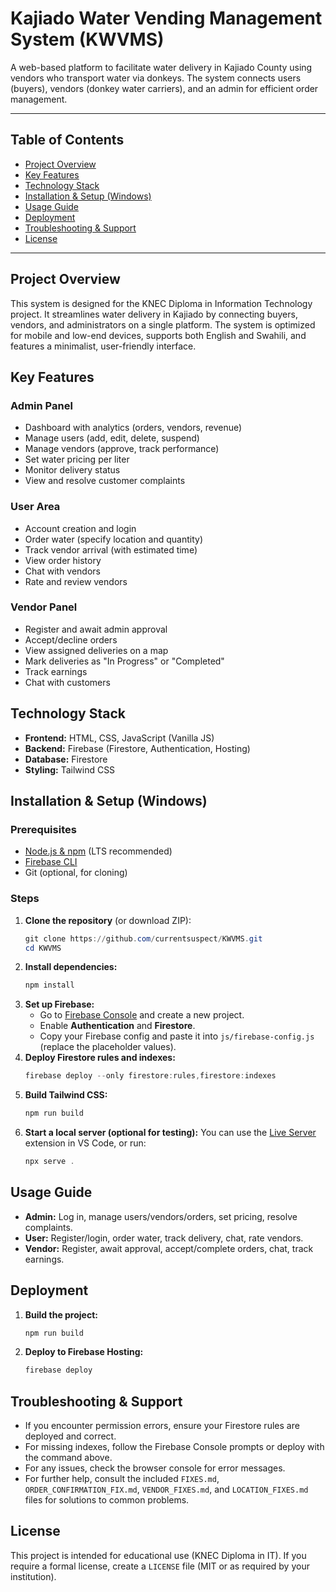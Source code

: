 # Kajiado Water Vending Management System (KWVMS)

A web-based platform to facilitate water delivery in Kajiado County using vendors who transport water via donkeys. The system connects users (buyers), vendors (donkey water carriers), and an admin for efficient order management.

---

## Table of Contents
- [Project Overview](#project-overview)
- [Key Features](#key-features)
- [Technology Stack](#technology-stack)
- [Installation & Setup (Windows)](#installation--setup-windows)
- [Usage Guide](#usage-guide)
- [Deployment](#deployment)
- [Troubleshooting & Support](#troubleshooting--support)
- [License](#license)

---

## Project Overview
This system is designed for the KNEC Diploma in Information Technology project. It streamlines water delivery in Kajiado by connecting buyers, vendors, and administrators on a single platform. The system is optimized for mobile and low-end devices, supports both English and Swahili, and features a minimalist, user-friendly interface.

## Key Features
### Admin Panel
- Dashboard with analytics (orders, vendors, revenue)
- Manage users (add, edit, delete, suspend)
- Manage vendors (approve, track performance)
- Set water pricing per liter
- Monitor delivery status
- View and resolve customer complaints

### User Area
- Account creation and login
- Order water (specify location and quantity)
- Track vendor arrival (with estimated time)
- View order history
- Chat with vendors
- Rate and review vendors

### Vendor Panel
- Register and await admin approval
- Accept/decline orders
- View assigned deliveries on a map
- Mark deliveries as "In Progress" or "Completed"
- Track earnings
- Chat with customers

## Technology Stack
- **Frontend:** HTML, CSS, JavaScript (Vanilla JS)
- **Backend:** Firebase (Firestore, Authentication, Hosting)
- **Database:** Firestore
- **Styling:** Tailwind CSS

## Installation & Setup (Windows)

### Prerequisites
- [Node.js & npm](https://nodejs.org/) (LTS recommended)
- [Firebase CLI](https://firebase.google.com/docs/cli)
- Git (optional, for cloning)

### Steps
1. **Clone the repository** (or download ZIP):
   ```powershell
   git clone https://github.com/currentsuspect/KWVMS.git
   cd KWVMS
   ```
2. **Install dependencies:**
   ```powershell
   npm install
   ```
3. **Set up Firebase:**
   - Go to [Firebase Console](https://console.firebase.google.com/) and create a new project.
   - Enable **Authentication** and **Firestore**.
   - Copy your Firebase config and paste it into `js/firebase-config.js` (replace the placeholder values).
4. **Deploy Firestore rules and indexes:**
   ```powershell
   firebase deploy --only firestore:rules,firestore:indexes
   ```
5. **Build Tailwind CSS:**
   ```powershell
   npm run build
   ```
6. **Start a local server (optional for testing):**
   You can use the [Live Server](https://marketplace.visualstudio.com/items?itemName=ritwickdey.LiveServer) extension in VS Code, or run:
   ```powershell
   npx serve .
   ```

## Usage Guide
- **Admin:** Log in, manage users/vendors/orders, set pricing, resolve complaints.
- **User:** Register/login, order water, track delivery, chat, rate vendors.
- **Vendor:** Register, await approval, accept/complete orders, chat, track earnings.

## Deployment
1. **Build the project:**
   ```powershell
   npm run build
   ```
2. **Deploy to Firebase Hosting:**
   ```powershell
   firebase deploy
   ```

## Troubleshooting & Support
- If you encounter permission errors, ensure your Firestore rules are deployed and correct.
- For missing indexes, follow the Firebase Console prompts or deploy with the command above.
- For any issues, check the browser console for error messages.
- For further help, consult the included `FIXES.md`, `ORDER_CONFIRMATION_FIX.md`, `VENDOR_FIXES.md`, and `LOCATION_FIXES.md` files for solutions to common problems.

## License
This project is intended for educational use (KNEC Diploma in IT). If you require a formal license, create a `LICENSE` file (MIT or as required by your institution).
